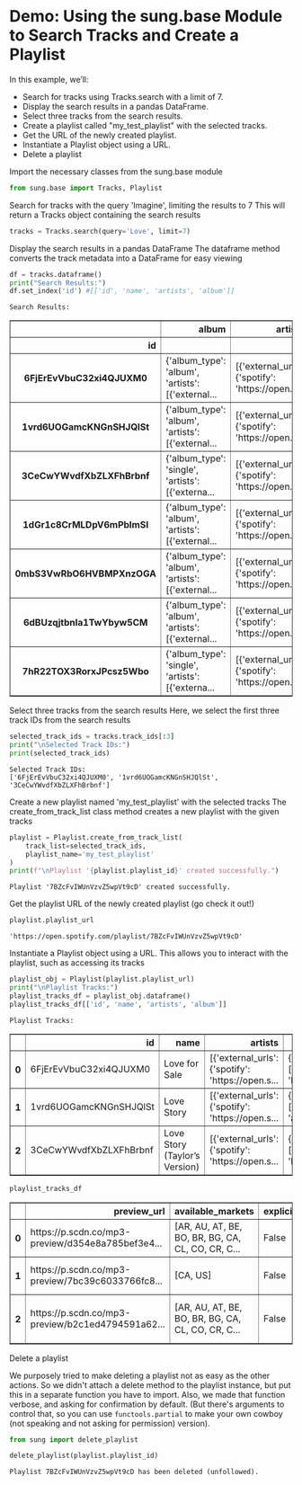 ```python

```

# Demo: Using the sung.base Module to Search Tracks and Create a Playlist

In this example, we’ll:
* Search for tracks using Tracks.search with a limit of 7.
* Display the search results in a pandas DataFrame.
* Select three tracks from the search results.
* Create a playlist called "my_test_playlist" with the selected tracks.
* Get the URL of the newly created playlist.
* Instantiate a Playlist object using a URL.
* Delete a playlist


Import the necessary classes from the sung.base module


```python
from sung.base import Tracks, Playlist
```

Search for tracks with the query 'Imagine', limiting the results to 7
This will return a Tracks object containing the search results


```python
tracks = Tracks.search(query='Love', limit=7)
```

Display the search results in a pandas DataFrame
The dataframe method converts the track metadata into a DataFrame for easy viewing


```python
df = tracks.dataframe()
print("Search Results:")
df.set_index('id') #[['id', 'name', 'artists', 'album']]
```

    Search Results:





<div>
<style scoped>
    .dataframe tbody tr th:only-of-type {
        vertical-align: middle;
    }

    .dataframe tbody tr th {
        vertical-align: top;
    }

    .dataframe thead th {
        text-align: right;
    }
</style>
<table border="1" class="dataframe">
  <thead>
    <tr style="text-align: right;">
      <th></th>
      <th>album</th>
      <th>artists</th>
      <th>available_markets</th>
      <th>disc_number</th>
      <th>duration_ms</th>
      <th>explicit</th>
      <th>external_ids</th>
      <th>external_urls</th>
      <th>href</th>
      <th>is_local</th>
      <th>name</th>
      <th>popularity</th>
      <th>preview_url</th>
      <th>track_number</th>
      <th>type</th>
      <th>uri</th>
    </tr>
    <tr>
      <th>id</th>
      <th></th>
      <th></th>
      <th></th>
      <th></th>
      <th></th>
      <th></th>
      <th></th>
      <th></th>
      <th></th>
      <th></th>
      <th></th>
      <th></th>
      <th></th>
      <th></th>
      <th></th>
      <th></th>
    </tr>
  </thead>
  <tbody>
    <tr>
      <th>6FjErEvVbuC32xi4QJUXM0</th>
      <td>{'album_type': 'album', 'artists': [{'external...</td>
      <td>[{'external_urls': {'spotify': 'https://open.s...</td>
      <td>[AR, AU, AT, BE, BO, BR, BG, CA, CL, CO, CR, C...</td>
      <td>1</td>
      <td>187200</td>
      <td>False</td>
      <td>{'isrc': 'GBAYE6600300'}</td>
      <td>{'spotify': 'https://open.spotify.com/track/6F...</td>
      <td>https://api.spotify.com/v1/tracks/6FjErEvVbuC3...</td>
      <td>False</td>
      <td>Love for Sale</td>
      <td>23</td>
      <td>https://p.scdn.co/mp3-preview/d354e8a785bef3e4...</td>
      <td>13</td>
      <td>track</td>
      <td>spotify:track:6FjErEvVbuC32xi4QJUXM0</td>
    </tr>
    <tr>
      <th>1vrd6UOGamcKNGnSHJQlSt</th>
      <td>{'album_type': 'album', 'artists': [{'external...</td>
      <td>[{'external_urls': {'spotify': 'https://open.s...</td>
      <td>[CA, US]</td>
      <td>1</td>
      <td>235266</td>
      <td>False</td>
      <td>{'isrc': 'USCJY0803275'}</td>
      <td>{'spotify': 'https://open.spotify.com/track/1v...</td>
      <td>https://api.spotify.com/v1/tracks/1vrd6UOGamcK...</td>
      <td>False</td>
      <td>Love Story</td>
      <td>62</td>
      <td>None</td>
      <td>3</td>
      <td>track</td>
      <td>spotify:track:1vrd6UOGamcKNGnSHJQlSt</td>
    </tr>
    <tr>
      <th>3CeCwYWvdfXbZLXFhBrbnf</th>
      <td>{'album_type': 'single', 'artists': [{'externa...</td>
      <td>[{'external_urls': {'spotify': 'https://open.s...</td>
      <td>[AR, AU, AT, BE, BO, BR, BG, CA, CL, CO, CR, C...</td>
      <td>1</td>
      <td>235766</td>
      <td>False</td>
      <td>{'isrc': 'USUG12100342'}</td>
      <td>{'spotify': 'https://open.spotify.com/track/3C...</td>
      <td>https://api.spotify.com/v1/tracks/3CeCwYWvdfXb...</td>
      <td>False</td>
      <td>Love Story (Taylor’s Version)</td>
      <td>76</td>
      <td>None</td>
      <td>1</td>
      <td>track</td>
      <td>spotify:track:3CeCwYWvdfXbZLXFhBrbnf</td>
    </tr>
    <tr>
      <th>1dGr1c8CrMLDpV6mPbImSI</th>
      <td>{'album_type': 'album', 'artists': [{'external...</td>
      <td>[{'external_urls': {'spotify': 'https://open.s...</td>
      <td>[AR, AU, AT, BE, BO, BR, BG, CA, CL, CO, CR, C...</td>
      <td>1</td>
      <td>221306</td>
      <td>False</td>
      <td>{'isrc': 'USUG11901473'}</td>
      <td>{'spotify': 'https://open.spotify.com/track/1d...</td>
      <td>https://api.spotify.com/v1/tracks/1dGr1c8CrMLD...</td>
      <td>False</td>
      <td>Lover</td>
      <td>84</td>
      <td>None</td>
      <td>3</td>
      <td>track</td>
      <td>spotify:track:1dGr1c8CrMLDpV6mPbImSI</td>
    </tr>
    <tr>
      <th>0mbS3VwRbO6HVBMPXnzOGA</th>
      <td>{'album_type': 'album', 'artists': [{'external...</td>
      <td>[{'external_urls': {'spotify': 'https://open.s...</td>
      <td>[AR, AU, AT, BE, BO, BR, BG, CA, CL, CO, CR, C...</td>
      <td>1</td>
      <td>182000</td>
      <td>False</td>
      <td>{'isrc': 'GBAKW6701004'}</td>
      <td>{'spotify': 'https://open.spotify.com/track/0m...</td>
      <td>https://api.spotify.com/v1/tracks/0mbS3VwRbO6H...</td>
      <td>False</td>
      <td>To Love Somebody</td>
      <td>67</td>
      <td>None</td>
      <td>10</td>
      <td>track</td>
      <td>spotify:track:0mbS3VwRbO6HVBMPXnzOGA</td>
    </tr>
    <tr>
      <th>6dBUzqjtbnIa1TwYbyw5CM</th>
      <td>{'album_type': 'album', 'artists': [{'external...</td>
      <td>[{'external_urls': {'spotify': 'https://open.s...</td>
      <td>[AR, AU, AT, BE, BO, BR, BG, CA, CL, CO, CR, C...</td>
      <td>1</td>
      <td>213920</td>
      <td>False</td>
      <td>{'isrc': 'USHM21438143'}</td>
      <td>{'spotify': 'https://open.spotify.com/track/6d...</td>
      <td>https://api.spotify.com/v1/tracks/6dBUzqjtbnIa...</td>
      <td>False</td>
      <td>Lovers Rock</td>
      <td>85</td>
      <td>https://p.scdn.co/mp3-preview/922a42db5aa8f8d3...</td>
      <td>9</td>
      <td>track</td>
      <td>spotify:track:6dBUzqjtbnIa1TwYbyw5CM</td>
    </tr>
    <tr>
      <th>7hR22TOX3RorxJPcsz5Wbo</th>
      <td>{'album_type': 'single', 'artists': [{'externa...</td>
      <td>[{'external_urls': {'spotify': 'https://open.s...</td>
      <td>[AR, AU, AT, BE, BO, BR, BG, CA, CL, CO, CR, C...</td>
      <td>1</td>
      <td>204828</td>
      <td>False</td>
      <td>{'isrc': 'USUG12406387'}</td>
      <td>{'spotify': 'https://open.spotify.com/track/7h...</td>
      <td>https://api.spotify.com/v1/tracks/7hR22TOX3Ror...</td>
      <td>False</td>
      <td>Love Somebody</td>
      <td>86</td>
      <td>None</td>
      <td>1</td>
      <td>track</td>
      <td>spotify:track:7hR22TOX3RorxJPcsz5Wbo</td>
    </tr>
  </tbody>
</table>
</div>



Select three tracks from the search results
Here, we select the first three track IDs from the search results


```python
selected_track_ids = tracks.track_ids[:3]
print("\nSelected Track IDs:")
print(selected_track_ids)
```

    
    Selected Track IDs:
    ['6FjErEvVbuC32xi4QJUXM0', '1vrd6UOGamcKNGnSHJQlSt', '3CeCwYWvdfXbZLXFhBrbnf']


Create a new playlist named 'my_test_playlist' with the selected tracks
The create_from_track_list class method creates a new playlist with the given tracks


```python
playlist = Playlist.create_from_track_list(
    track_list=selected_track_ids,
    playlist_name='my_test_playlist'
)
print(f"\nPlaylist '{playlist.playlist_id}' created successfully.")

```

    
    Playlist '7BZcFvIWUnVzvZ5wpVt9cD' created successfully.


Get the playlist URL of the newly created playlist (go check it out!)


```python
playlist.playlist_url
```




    'https://open.spotify.com/playlist/7BZcFvIWUnVzvZ5wpVt9cD'



Instantiate a Playlist object using a URL.
This allows you to interact with the playlist, such as accessing its tracks


```python
playlist_obj = Playlist(playlist.playlist_url)
print("\nPlaylist Tracks:")
playlist_tracks_df = playlist_obj.dataframe()
playlist_tracks_df[['id', 'name', 'artists', 'album']]
```

    
    Playlist Tracks:





<div>
<style scoped>
    .dataframe tbody tr th:only-of-type {
        vertical-align: middle;
    }

    .dataframe tbody tr th {
        vertical-align: top;
    }

    .dataframe thead th {
        text-align: right;
    }
</style>
<table border="1" class="dataframe">
  <thead>
    <tr style="text-align: right;">
      <th></th>
      <th>id</th>
      <th>name</th>
      <th>artists</th>
      <th>album</th>
    </tr>
  </thead>
  <tbody>
    <tr>
      <th>0</th>
      <td>6FjErEvVbuC32xi4QJUXM0</td>
      <td>Love for Sale</td>
      <td>[{'external_urls': {'spotify': 'https://open.s...</td>
      <td>{'available_markets': ['AR', 'AU', 'AT', 'BE',...</td>
    </tr>
    <tr>
      <th>1</th>
      <td>1vrd6UOGamcKNGnSHJQlSt</td>
      <td>Love Story</td>
      <td>[{'external_urls': {'spotify': 'https://open.s...</td>
      <td>{'available_markets': ['CA', 'US'], 'type': 'a...</td>
    </tr>
    <tr>
      <th>2</th>
      <td>3CeCwYWvdfXbZLXFhBrbnf</td>
      <td>Love Story (Taylor’s Version)</td>
      <td>[{'external_urls': {'spotify': 'https://open.s...</td>
      <td>{'available_markets': ['AR', 'AU', 'AT', 'BE',...</td>
    </tr>
  </tbody>
</table>
</div>




```python
playlist_tracks_df
```




<div>
<style scoped>
    .dataframe tbody tr th:only-of-type {
        vertical-align: middle;
    }

    .dataframe tbody tr th {
        vertical-align: top;
    }

    .dataframe thead th {
        text-align: right;
    }
</style>
<table border="1" class="dataframe">
  <thead>
    <tr style="text-align: right;">
      <th></th>
      <th>preview_url</th>
      <th>available_markets</th>
      <th>explicit</th>
      <th>type</th>
      <th>episode</th>
      <th>track</th>
      <th>album</th>
      <th>artists</th>
      <th>disc_number</th>
      <th>track_number</th>
      <th>duration_ms</th>
      <th>external_ids</th>
      <th>external_urls</th>
      <th>href</th>
      <th>id</th>
      <th>name</th>
      <th>popularity</th>
      <th>uri</th>
      <th>is_local</th>
    </tr>
  </thead>
  <tbody>
    <tr>
      <th>0</th>
      <td>https://p.scdn.co/mp3-preview/d354e8a785bef3e4...</td>
      <td>[AR, AU, AT, BE, BO, BR, BG, CA, CL, CO, CR, C...</td>
      <td>False</td>
      <td>track</td>
      <td>False</td>
      <td>True</td>
      <td>{'available_markets': ['AR', 'AU', 'AT', 'BE',...</td>
      <td>[{'external_urls': {'spotify': 'https://open.s...</td>
      <td>1</td>
      <td>13</td>
      <td>187200</td>
      <td>{'isrc': 'GBAYE6600300'}</td>
      <td>{'spotify': 'https://open.spotify.com/track/6F...</td>
      <td>https://api.spotify.com/v1/tracks/6FjErEvVbuC3...</td>
      <td>6FjErEvVbuC32xi4QJUXM0</td>
      <td>Love for Sale</td>
      <td>23</td>
      <td>spotify:track:6FjErEvVbuC32xi4QJUXM0</td>
      <td>False</td>
    </tr>
    <tr>
      <th>1</th>
      <td>https://p.scdn.co/mp3-preview/7bc39c6033766fc8...</td>
      <td>[CA, US]</td>
      <td>False</td>
      <td>track</td>
      <td>False</td>
      <td>True</td>
      <td>{'available_markets': ['CA', 'US'], 'type': 'a...</td>
      <td>[{'external_urls': {'spotify': 'https://open.s...</td>
      <td>1</td>
      <td>3</td>
      <td>235266</td>
      <td>{'isrc': 'USCJY0803275'}</td>
      <td>{'spotify': 'https://open.spotify.com/track/1v...</td>
      <td>https://api.spotify.com/v1/tracks/1vrd6UOGamcK...</td>
      <td>1vrd6UOGamcKNGnSHJQlSt</td>
      <td>Love Story</td>
      <td>62</td>
      <td>spotify:track:1vrd6UOGamcKNGnSHJQlSt</td>
      <td>False</td>
    </tr>
    <tr>
      <th>2</th>
      <td>https://p.scdn.co/mp3-preview/b2c1ed4794591a62...</td>
      <td>[AR, AU, AT, BE, BO, BR, BG, CA, CL, CO, CR, C...</td>
      <td>False</td>
      <td>track</td>
      <td>False</td>
      <td>True</td>
      <td>{'available_markets': ['AR', 'AU', 'AT', 'BE',...</td>
      <td>[{'external_urls': {'spotify': 'https://open.s...</td>
      <td>1</td>
      <td>1</td>
      <td>235766</td>
      <td>{'isrc': 'USUG12100342'}</td>
      <td>{'spotify': 'https://open.spotify.com/track/3C...</td>
      <td>https://api.spotify.com/v1/tracks/3CeCwYWvdfXb...</td>
      <td>3CeCwYWvdfXbZLXFhBrbnf</td>
      <td>Love Story (Taylor’s Version)</td>
      <td>76</td>
      <td>spotify:track:3CeCwYWvdfXbZLXFhBrbnf</td>
      <td>False</td>
    </tr>
  </tbody>
</table>
</div>



Delete a playlist

We purposely tried to make deleting a playlist not as easy as the other actions. 
So we didn't attach a delete method to the playlist instance, but put this in a 
separate function you have to import. 
Also, we made that function verbose, and asking for confirmation by default. 
(But there's arguments to control that, so you can use `functools.partial` to 
make your own cowboy (not speaking and not asking for permission) version).


```python
from sung import delete_playlist

delete_playlist(playlist.playlist_id)
```

    Playlist 7BZcFvIWUnVzvZ5wpVt9cD has been deleted (unfollowed).



```python

```


```python

```


```python

```


```python

```


```python

```
